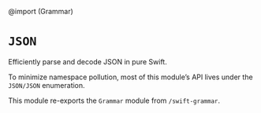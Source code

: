 @import (Grammar)

# ``JSON``

Efficiently parse and decode JSON in pure Swift.

To minimize namespace pollution, most of this module’s API lives under the ``JSON/JSON`` enumeration.

This module re-exports the ``Grammar`` module from ``/swift-grammar``.
